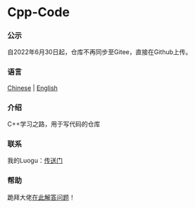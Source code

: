 # Cpp-Code
### 公示
自2022年6月30日起，仓库不再同步至Gitee，直接在Github上传。

### 语言
[Chinese](https://github.com/zrc4889/cpp-code/blob/master/README.md) | [English](https://github.com/zrc4889/cpp-code/blob/master/README.en.md)

### 介绍
C++学习之路，用于写代码的仓库

### 联系
我的Luogu：[传送门](https://www.luogu.com.cn/user/523217)

### 帮助
跪拜大佬[在此解答问题](https://github.com/zrc4889/cpp-code/issues)！